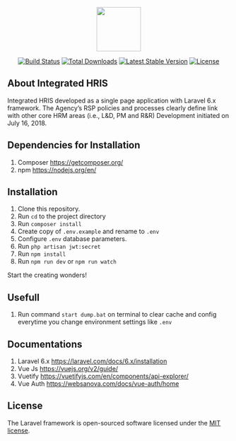 <p align="center"><img src="https://raw.githubusercontent.com/Team-HR/ihris-laravel/master/public/favicon.ico" width="100"></p>

<p align="center">
<a href="https://travis-ci.org/laravel/framework"><img src="https://travis-ci.org/laravel/framework.svg" alt="Build Status"></a>
<a href="https://packagist.org/packages/laravel/framework"><img src="https://poser.pugx.org/laravel/framework/d/total.svg" alt="Total Downloads"></a>
<a href="https://packagist.org/packages/laravel/framework"><img src="https://poser.pugx.org/laravel/framework/v/stable.svg" alt="Latest Stable Version"></a>
<a href="https://packagist.org/packages/laravel/framework"><img src="https://poser.pugx.org/laravel/framework/license.svg" alt="License"></a>
</p>

## About Integrated HRIS
Integrated HRIS developed as a single page application with Laravel 6.x framework. The Agency’s RSP policies and processes clearly define link with other core HRM areas (i.e., L&D, PM and R&R)
Development initiated on July 16, 2018.

## Dependencies for Installation
1. Composer <a href="https://getcomposer.org/">https://getcomposer.org/</a>
2. npm <a href="https://nodejs.org/en/">https://nodejs.org/en/</a>

## Installation
1. Clone this repository.
2. Run <code>cd</code> to the project directory
3. Run <code>composer install</code>
4. Create copy of <code>.env.example</code> and rename to <code>.env</code>
5. Configure <code>.env</code> database parameters.
6. Run <code>php artisan jwt:secret</code>
7. Run <code>npm install</code>
7. Run <code>npm run dev</code> or <code>npm run watch</code>

Start the creating wonders!

## Usefull
1. Run command <code>start dump.bat</code> on terminal to clear cache and config everytime you change environment settings like <code>.env</code>

## Documentations
1. Laravel 6.x <a href="https://laravel.com/docs/6.x/installation">https://laravel.com/docs/6.x/installation</a>
2. Vue Js <a href="https://vuejs.org/v2/guide/">https://vuejs.org/v2/guide/</a>
3. Vuetify <a href="https://vuetifyjs.com/en/components/api-explorer/">https://vuetifyjs.com/en/components/api-explorer/</a>
4. Vue Auth <a href="https://websanova.com/docs/vue-auth/home">https://websanova.com/docs/vue-auth/home</a>


## License
The Laravel framework is open-sourced software licensed under the [MIT license](https://opensource.org/licenses/MIT).
